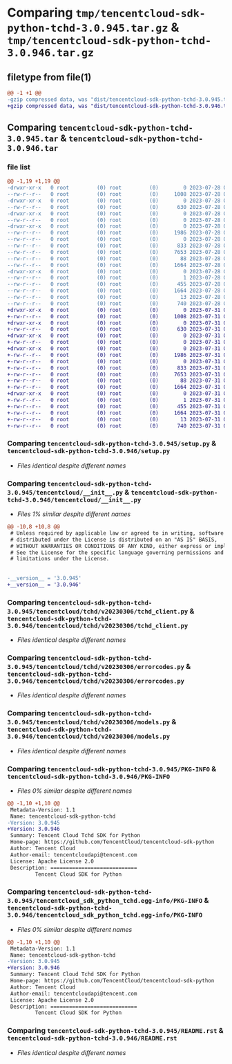 # Comparing `tmp/tencentcloud-sdk-python-tchd-3.0.945.tar.gz` & `tmp/tencentcloud-sdk-python-tchd-3.0.946.tar.gz`

## filetype from file(1)

```diff
@@ -1 +1 @@
-gzip compressed data, was "dist/tencentcloud-sdk-python-tchd-3.0.945.tar", last modified: Fri Jul 28 00:36:14 2023, max compression
+gzip compressed data, was "dist/tencentcloud-sdk-python-tchd-3.0.946.tar", last modified: Mon Jul 31 00:36:35 2023, max compression
```

## Comparing `tencentcloud-sdk-python-tchd-3.0.945.tar` & `tencentcloud-sdk-python-tchd-3.0.946.tar`

### file list

```diff
@@ -1,19 +1,19 @@
-drwxr-xr-x   0 root         (0) root         (0)        0 2023-07-28 00:36:14.000000 tencentcloud-sdk-python-tchd-3.0.945/
--rw-r--r--   0 root         (0) root         (0)     1008 2023-07-28 00:36:14.000000 tencentcloud-sdk-python-tchd-3.0.945/setup.py
-drwxr-xr-x   0 root         (0) root         (0)        0 2023-07-28 00:36:14.000000 tencentcloud-sdk-python-tchd-3.0.945/tencentcloud/
--rw-r--r--   0 root         (0) root         (0)      630 2023-07-28 00:36:14.000000 tencentcloud-sdk-python-tchd-3.0.945/tencentcloud/__init__.py
-drwxr-xr-x   0 root         (0) root         (0)        0 2023-07-28 00:36:14.000000 tencentcloud-sdk-python-tchd-3.0.945/tencentcloud/tchd/
--rw-r--r--   0 root         (0) root         (0)        0 2023-07-28 00:36:14.000000 tencentcloud-sdk-python-tchd-3.0.945/tencentcloud/tchd/__init__.py
-drwxr-xr-x   0 root         (0) root         (0)        0 2023-07-28 00:36:14.000000 tencentcloud-sdk-python-tchd-3.0.945/tencentcloud/tchd/v20230306/
--rw-r--r--   0 root         (0) root         (0)     1986 2023-07-28 00:36:14.000000 tencentcloud-sdk-python-tchd-3.0.945/tencentcloud/tchd/v20230306/tchd_client.py
--rw-r--r--   0 root         (0) root         (0)        0 2023-07-28 00:36:14.000000 tencentcloud-sdk-python-tchd-3.0.945/tencentcloud/tchd/v20230306/__init__.py
--rw-r--r--   0 root         (0) root         (0)      833 2023-07-28 00:36:14.000000 tencentcloud-sdk-python-tchd-3.0.945/tencentcloud/tchd/v20230306/errorcodes.py
--rw-r--r--   0 root         (0) root         (0)     7653 2023-07-28 00:36:14.000000 tencentcloud-sdk-python-tchd-3.0.945/tencentcloud/tchd/v20230306/models.py
--rw-r--r--   0 root         (0) root         (0)       88 2023-07-28 00:36:14.000000 tencentcloud-sdk-python-tchd-3.0.945/setup.cfg
--rw-r--r--   0 root         (0) root         (0)     1664 2023-07-28 00:36:14.000000 tencentcloud-sdk-python-tchd-3.0.945/PKG-INFO
-drwxr-xr-x   0 root         (0) root         (0)        0 2023-07-28 00:36:14.000000 tencentcloud-sdk-python-tchd-3.0.945/tencentcloud_sdk_python_tchd.egg-info/
--rw-r--r--   0 root         (0) root         (0)        1 2023-07-28 00:36:14.000000 tencentcloud-sdk-python-tchd-3.0.945/tencentcloud_sdk_python_tchd.egg-info/dependency_links.txt
--rw-r--r--   0 root         (0) root         (0)      455 2023-07-28 00:36:14.000000 tencentcloud-sdk-python-tchd-3.0.945/tencentcloud_sdk_python_tchd.egg-info/SOURCES.txt
--rw-r--r--   0 root         (0) root         (0)     1664 2023-07-28 00:36:14.000000 tencentcloud-sdk-python-tchd-3.0.945/tencentcloud_sdk_python_tchd.egg-info/PKG-INFO
--rw-r--r--   0 root         (0) root         (0)       13 2023-07-28 00:36:14.000000 tencentcloud-sdk-python-tchd-3.0.945/tencentcloud_sdk_python_tchd.egg-info/top_level.txt
--rw-r--r--   0 root         (0) root         (0)      740 2023-07-28 00:36:14.000000 tencentcloud-sdk-python-tchd-3.0.945/README.rst
+drwxr-xr-x   0 root         (0) root         (0)        0 2023-07-31 00:36:35.000000 tencentcloud-sdk-python-tchd-3.0.946/
+-rw-r--r--   0 root         (0) root         (0)     1008 2023-07-31 00:36:35.000000 tencentcloud-sdk-python-tchd-3.0.946/setup.py
+drwxr-xr-x   0 root         (0) root         (0)        0 2023-07-31 00:36:35.000000 tencentcloud-sdk-python-tchd-3.0.946/tencentcloud/
+-rw-r--r--   0 root         (0) root         (0)      630 2023-07-31 00:36:35.000000 tencentcloud-sdk-python-tchd-3.0.946/tencentcloud/__init__.py
+drwxr-xr-x   0 root         (0) root         (0)        0 2023-07-31 00:36:35.000000 tencentcloud-sdk-python-tchd-3.0.946/tencentcloud/tchd/
+-rw-r--r--   0 root         (0) root         (0)        0 2023-07-31 00:36:35.000000 tencentcloud-sdk-python-tchd-3.0.946/tencentcloud/tchd/__init__.py
+drwxr-xr-x   0 root         (0) root         (0)        0 2023-07-31 00:36:35.000000 tencentcloud-sdk-python-tchd-3.0.946/tencentcloud/tchd/v20230306/
+-rw-r--r--   0 root         (0) root         (0)     1986 2023-07-31 00:36:35.000000 tencentcloud-sdk-python-tchd-3.0.946/tencentcloud/tchd/v20230306/tchd_client.py
+-rw-r--r--   0 root         (0) root         (0)        0 2023-07-31 00:36:35.000000 tencentcloud-sdk-python-tchd-3.0.946/tencentcloud/tchd/v20230306/__init__.py
+-rw-r--r--   0 root         (0) root         (0)      833 2023-07-31 00:36:35.000000 tencentcloud-sdk-python-tchd-3.0.946/tencentcloud/tchd/v20230306/errorcodes.py
+-rw-r--r--   0 root         (0) root         (0)     7653 2023-07-31 00:36:35.000000 tencentcloud-sdk-python-tchd-3.0.946/tencentcloud/tchd/v20230306/models.py
+-rw-r--r--   0 root         (0) root         (0)       88 2023-07-31 00:36:35.000000 tencentcloud-sdk-python-tchd-3.0.946/setup.cfg
+-rw-r--r--   0 root         (0) root         (0)     1664 2023-07-31 00:36:35.000000 tencentcloud-sdk-python-tchd-3.0.946/PKG-INFO
+drwxr-xr-x   0 root         (0) root         (0)        0 2023-07-31 00:36:35.000000 tencentcloud-sdk-python-tchd-3.0.946/tencentcloud_sdk_python_tchd.egg-info/
+-rw-r--r--   0 root         (0) root         (0)        1 2023-07-31 00:36:35.000000 tencentcloud-sdk-python-tchd-3.0.946/tencentcloud_sdk_python_tchd.egg-info/dependency_links.txt
+-rw-r--r--   0 root         (0) root         (0)      455 2023-07-31 00:36:35.000000 tencentcloud-sdk-python-tchd-3.0.946/tencentcloud_sdk_python_tchd.egg-info/SOURCES.txt
+-rw-r--r--   0 root         (0) root         (0)     1664 2023-07-31 00:36:35.000000 tencentcloud-sdk-python-tchd-3.0.946/tencentcloud_sdk_python_tchd.egg-info/PKG-INFO
+-rw-r--r--   0 root         (0) root         (0)       13 2023-07-31 00:36:35.000000 tencentcloud-sdk-python-tchd-3.0.946/tencentcloud_sdk_python_tchd.egg-info/top_level.txt
+-rw-r--r--   0 root         (0) root         (0)      740 2023-07-31 00:36:35.000000 tencentcloud-sdk-python-tchd-3.0.946/README.rst
```

### Comparing `tencentcloud-sdk-python-tchd-3.0.945/setup.py` & `tencentcloud-sdk-python-tchd-3.0.946/setup.py`

 * *Files identical despite different names*

### Comparing `tencentcloud-sdk-python-tchd-3.0.945/tencentcloud/__init__.py` & `tencentcloud-sdk-python-tchd-3.0.946/tencentcloud/__init__.py`

 * *Files 1% similar despite different names*

```diff
@@ -10,8 +10,8 @@
 # Unless required by applicable law or agreed to in writing, software
 # distributed under the License is distributed on an "AS IS" BASIS,
 # WITHOUT WARRANTIES OR CONDITIONS OF ANY KIND, either express or implied.
 # See the License for the specific language governing permissions and
 # limitations under the License.
 
 
-__version__ = '3.0.945'
+__version__ = '3.0.946'
```

### Comparing `tencentcloud-sdk-python-tchd-3.0.945/tencentcloud/tchd/v20230306/tchd_client.py` & `tencentcloud-sdk-python-tchd-3.0.946/tencentcloud/tchd/v20230306/tchd_client.py`

 * *Files identical despite different names*

### Comparing `tencentcloud-sdk-python-tchd-3.0.945/tencentcloud/tchd/v20230306/errorcodes.py` & `tencentcloud-sdk-python-tchd-3.0.946/tencentcloud/tchd/v20230306/errorcodes.py`

 * *Files identical despite different names*

### Comparing `tencentcloud-sdk-python-tchd-3.0.945/tencentcloud/tchd/v20230306/models.py` & `tencentcloud-sdk-python-tchd-3.0.946/tencentcloud/tchd/v20230306/models.py`

 * *Files identical despite different names*

### Comparing `tencentcloud-sdk-python-tchd-3.0.945/PKG-INFO` & `tencentcloud-sdk-python-tchd-3.0.946/PKG-INFO`

 * *Files 0% similar despite different names*

```diff
@@ -1,10 +1,10 @@
 Metadata-Version: 1.1
 Name: tencentcloud-sdk-python-tchd
-Version: 3.0.945
+Version: 3.0.946
 Summary: Tencent Cloud Tchd SDK for Python
 Home-page: https://github.com/TencentCloud/tencentcloud-sdk-python
 Author: Tencent Cloud
 Author-email: tencentcloudapi@tencent.com
 License: Apache License 2.0
 Description: ============================
         Tencent Cloud SDK for Python
```

### Comparing `tencentcloud-sdk-python-tchd-3.0.945/tencentcloud_sdk_python_tchd.egg-info/PKG-INFO` & `tencentcloud-sdk-python-tchd-3.0.946/tencentcloud_sdk_python_tchd.egg-info/PKG-INFO`

 * *Files 0% similar despite different names*

```diff
@@ -1,10 +1,10 @@
 Metadata-Version: 1.1
 Name: tencentcloud-sdk-python-tchd
-Version: 3.0.945
+Version: 3.0.946
 Summary: Tencent Cloud Tchd SDK for Python
 Home-page: https://github.com/TencentCloud/tencentcloud-sdk-python
 Author: Tencent Cloud
 Author-email: tencentcloudapi@tencent.com
 License: Apache License 2.0
 Description: ============================
         Tencent Cloud SDK for Python
```

### Comparing `tencentcloud-sdk-python-tchd-3.0.945/README.rst` & `tencentcloud-sdk-python-tchd-3.0.946/README.rst`

 * *Files identical despite different names*

